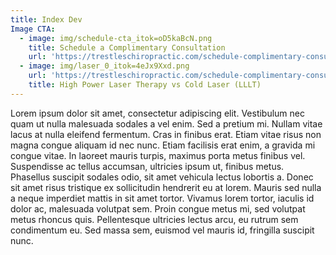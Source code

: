 ```yaml
---
title: Index Dev
Image CTA:
  - image: img/schedule-cta_itok=oD5kaBcN.png
    title: Schedule a Complimentary Consultation
    url: 'https://trestleschiropractic.com/schedule-complimentary-consultation.html'
  - image: img/laser_0_itok=4eJx9Xxd.png
    url: 'https://trestleschiropractic.com/schedule-complimentary-consultation.html'
    title: High Power Laser Therapy vs Cold Laser (LLLT)
---
```

Lorem ipsum dolor sit amet, consectetur adipiscing elit. Vestibulum nec quam ut nulla malesuada sodales a vel enim. Sed a pretium mi. Nullam vitae lacus at nulla eleifend fermentum. Cras in finibus erat. Etiam vitae risus non magna congue aliquam id nec nunc. Etiam facilisis erat enim, a gravida mi congue vitae. In laoreet mauris turpis, maximus porta metus finibus vel. Suspendisse ac tellus accumsan, ultricies ipsum ut, finibus metus. Phasellus suscipit sodales odio, sit amet vehicula lectus lobortis a. Donec sit amet risus tristique ex sollicitudin hendrerit eu at lorem. Mauris sed nulla a neque imperdiet mattis in sit amet tortor. Vivamus lorem tortor, iaculis id dolor ac, malesuada volutpat sem. Proin congue metus mi, sed volutpat metus rhoncus quis. Pellentesque ultricies lectus arcu, eu rutrum sem condimentum eu. Sed massa sem, euismod vel mauris id, fringilla suscipit nunc.
